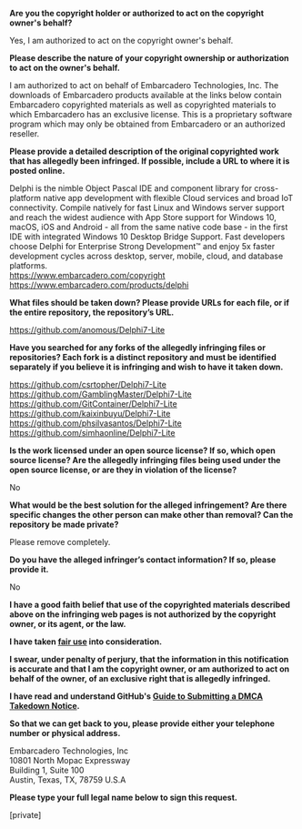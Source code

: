 **Are you the copyright holder or authorized to act on the copyright owner's behalf?**

Yes, I am authorized to act on the copyright owner's behalf.

**Please describe the nature of your copyright ownership or authorization to act on the owner's behalf.**

I am authorized to act on behalf of Embarcadero Technologies, Inc. The downloads of Embarcadero products available at the links below contain Embarcadero copyrighted materials as well as copyrighted materials to which Embarcadero has an exclusive license. This is a proprietary software program which may only be obtained from Embarcadero or an authorized reseller.

**Please provide a detailed description of the original copyrighted work that has allegedly been infringed. If possible, include a URL to where it is posted online.**

Delphi is the nimble Object Pascal IDE and component library for cross-platform native app development with flexible Cloud services and broad IoT connectivity. Compile natively for fast Linux and Windows server support and reach the widest audience with App Store support for Windows 10, macOS, iOS and Android - all from the same native code base - in the first IDE with integrated Windows 10 Desktop Bridge Support. Fast developers choose Delphi for Enterprise Strong Development™ and enjoy 5x faster development cycles across desktop, server, mobile, cloud, and database platforms.  
https://www.embarcadero.com/copyright  
https://www.embarcadero.com/products/delphi

**What files should be taken down? Please provide URLs for each file, or if the entire repository, the repository’s URL.**

https://github.com/anomous/Delphi7-Lite

**Have you searched for any forks of the allegedly infringing files or repositories? Each fork is a distinct repository and must be identified separately if you believe it is infringing and wish to have it taken down.**

https://github.com/csrtopher/Delphi7-Lite  
https://github.com/GamblingMaster/Delphi7-Lite  
https://github.com/GitContainer/Delphi7-Lite  
https://github.com/kaixinbuyu/Delphi7-Lite  
https://github.com/phsilvasantos/Delphi7-Lite  
https://github.com/simhaonline/Delphi7-Lite

**Is the work licensed under an open source license? If so, which open source license? Are the allegedly infringing files being used under the open source license, or are they in violation of the license?**

No

**What would be the best solution for the alleged infringement? Are there specific changes the other person can make other than removal? Can the repository be made private?**

Please remove completely.

**Do you have the alleged infringer’s contact information? If so, please provide it.**

No

**I have a good faith belief that use of the copyrighted materials described above on the infringing web pages is not authorized by the copyright owner, or its agent, or the law.**

**I have taken <a href="https://www.lumendatabase.org/topics/22">fair use</a> into consideration.**

**I swear, under penalty of perjury, that the information in this notification is accurate and that I am the copyright owner, or am authorized to act on behalf of the owner, of an exclusive right that is allegedly infringed.**

**I have read and understand GitHub's <a href="https://docs.github.com/articles/guide-to-submitting-a-dmca-takedown-notice/">Guide to Submitting a DMCA Takedown Notice</a>.**

**So that we can get back to you, please provide either your telephone number or physical address.**

Embarcadero Technologies, Inc  
10801 North Mopac Expressway  
Building 1, Suite 100  
Austin, Texas, TX, 78759 U.S.A

**Please type your full legal name below to sign this request.**

[private]
